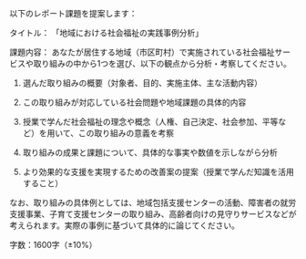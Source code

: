 以下のレポート課題を提案します：

タイトル：
「地域における社会福祉の実践事例分析」

課題内容：
あなたが居住する地域（市区町村）で実施されている社会福祉サービスや取り組みの中から1つを選び、以下の観点から分析・考察してください。

1. 選んだ取り組みの概要（対象者、目的、実施主体、主な活動内容）

2. この取り組みが対応している社会問題や地域課題の具体的内容

3. 授業で学んだ社会福祉の理念や概念（人権、自己決定、社会参加、平等など）を用いて、この取り組みの意義を考察

4. 取り組みの成果と課題について、具体的な事実や数値を示しながら分析

5. より効果的な支援を実現するための改善案の提案（授業で学んだ知識を活用すること）

なお、取り組みの具体例としては、地域包括支援センターの活動、障害者の就労支援事業、子育て支援センターの取り組み、高齢者向けの見守りサービスなどが考えられます。実際の事例に基づいて具体的に論じてください。

字数：1600字（±10%）